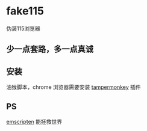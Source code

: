 # fake115
伪装115浏览器

## 少一点套路，多一点真诚

## 安装
油猴脚本，chrome 浏览器需要安装 [tampermonkey](https://chrome.google.com/webstore/detail/dhdgffkkebhmkfjojejmpbldmpobfkfo) 插件

## PS
[emscripten](http://kripken.github.io/emscripten-site) 能拯救世界
